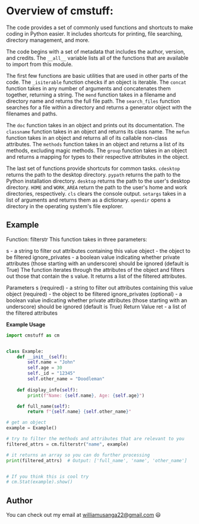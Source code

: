# Overview of cmstuff:

The code provides a set of commonly used functions and shortcuts to make coding in Python easier. It includes shortcuts for printing, file searching, directory management, and more.

The code begins with a set of metadata that includes the author, version, and credits. The `__all__` variable lists all of the functions that are available to import from this module.

The first few functions are basic utilities that are used in other parts of the code. The `_isiterable` function checks if an object is iterable. The `concat` function takes in any number of arguments and concatenates them together, returning a string. The `mend` function takes in a filename and directory name and returns the full file path. The `search_files` function searches for a file within a directory and returns a generator object with the filenames and paths.

The `doc` function takes in an object and prints out its documentation. The `classname` function takes in an object and returns its class name. The `mefun` function takes in an object and returns all of its callable non-class attributes. The `methods` function takes in an object and returns a list of its methods, excluding magic methods. The `group` function takes in an object and returns a mapping for types to their respective attributes in the object.

The last set of functions provide shortcuts for common tasks. `cdesktop` returns the path to the desktop directory. `pypath` returns the path to the Python installation directory. `desktop` returns the path to the user's desktop directory. `HOME` and `WORK_AREA` return the path to the user's home and work directories, respectively. `cls` clears the console output. `setargs` takes in a list of arguments and returns them as a dictionary. `opendir` opens a directory in the operating system's file explorer.



## Example


Function: filterstr
This function takes in three parameters:

s - a string to filter out attributes containing this value
object - the object to be filtered
ignore_privates - a boolean value indicating whether private attributes (those starting with an underscore) should be ignored (default is True)
The function iterates through the attributes of the object and filters out those that contain the s value. It returns a list of the filtered attributes.

Parameters
s (required) - a string to filter out attributes containing this value
object (required) - the object to be filtered
ignore_privates (optional) - a boolean value indicating whether private attributes (those starting with an underscore) should be ignored (default is True)
Return Value
ret - a list of the filtered attributes

**Example Usage**


```python
import cmstuff as cm


class Example:
    def __init__(self):
        self.name = "John"
        self.age = 30
        self._id = "12345"
        self.other_name = "Doodleman"
        
    def display_info(self):
        print(f"Name: {self.name}, Age: {self.age}")

    def full_name(self):
        return f"{self.name} {self.other_name}"

# get an object
example = Example()

# try to filter the methods and attributes that are relevant to you
filtered_attrs = cm.filterstr("name", example)

# it returns an array so you can do further processing
print(filtered_attrs)  # Output: ['full_name', 'name', 'other_name']


# If you think this is cool try 
# cm.Stat(example).show()
```


## Author
  You can check out my email at williamusanga22@gmail.com :smiley:


